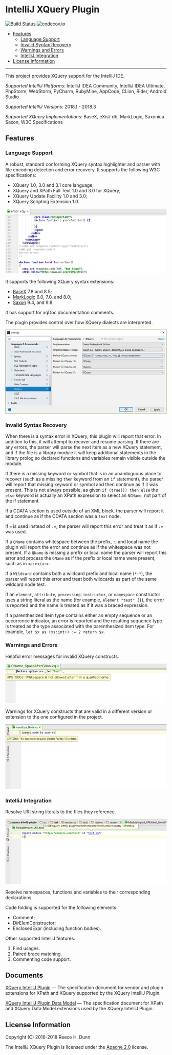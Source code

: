 # IntelliJ XQuery Plugin

[![Build Status](https://travis-ci.org/rhdunn/xquery-intellij-plugin.svg)](https://travis-ci.org/rhdunn/xquery-intellij-plugin/master)
[![codecov.io](https://codecov.io/github/rhdunn/xquery-intellij-plugin/coverage.svg)](https://codecov.io/github/rhdunn/xquery-intellij-plugin)

- [Features](#features)
  - [Language Support](#language-support)
  - [Invalid Syntax Recovery](#invalid-syntax-recovery)
  - [Warnings and Errors](#warnings-and-errors)
  - [IntelliJ Integration](#intellij-integration)
- [License Information](#license-information)

----------

This project provides XQuery support for the IntelliJ IDE.

_Supported IntelliJ Platforms:_ IntelliJ IDEA Community, IntelliJ IDEA Ultimate,
PhpStorm, WebStorm, PyCharm, RubyMine, AppCode, CLion, Rider, Android Studio

_Supported IntelliJ Versions:_ 2018.1 - 2018.3

_Supported XQuery Implementations:_ BaseX, eXist-db, MarkLogic, Saxonica Saxon,
W3C Specifications

## Features

### Language Support

A robust, standard conforming XQuery syntax highlighter and parser with file encoding
detection and error recovery. It supports the following W3C specifications:

*  XQuery 1.0, 3.0 and 3.1 core language;
*  XQuery and XPath Full Text 1.0 and 3.0 for XQuery;
*  XQuery Update Facility 1.0 and 3.0;
*  XQuery Scripting Extension 1.0.

![Syntax Highlighting](images/syntax-highlighting.png)

It supports the following XQuery syntax extensions:

*  [BaseX](docs/XQuery%20IntelliJ%20Plugin.md#c1-basex-vendor-extensions) 7.8 and 8.5;
*  [MarkLogic](docs/XQuery%20IntelliJ%20Plugin.md#c2-marklogic-vendor-extensions) 6.0, 7.0, and 8.0;
*  [Saxon](docs/XQuery%20IntelliJ%20Plugin.md#c3-saxon-vendor-extensions) 9.4, and 9.8.

It has support for xqDoc documentation comments.

The plugin provides control over how XQuery dialects are interpreted.

![XQuery Settings](images/xquery-settings.png)

### Invalid Syntax Recovery

When there is a syntax error in XQuery, this plugin will report that error. In
addition to this, it will attempt to recover and resume parsing. If there are
any errors, the parser will parse the next item as a new XQuery statement, and
if the file is a library module it will keep additional statements in the library
prolog so declared functions and variables remain visible outside the module.

If there is a missing keyword or symbol that is in an unambiguous place to
recover (such as a missing `then` keyword from an `if` statement), the parser
will report that missing keyword or symbol and then continue as if it was
present. This is not always possible, as given `if (true()) then else` the
`else` keyword is actually an XPath expression to select an `NCName`, not part
of the if statement.

If a CDATA section is used outside of an XML block, the parser will report it
and continue as if the CDATA section was a `text` node.

If `=` is used instead of `:=`, the parser will report this error and treat it
as if `:=` was used.

If a `QName` contains whitespace between the prefix, `:`, and local name the
plugin will report the error and continue as if the whitespace was not present.
If a `QName` is missing a prefix or local name the parser will report this error
and process the `QName` as if the prefix or local name were present, such as in
`<a:></a:>`.

If a `Wildcard` contains both a wildcard prefix and local name (`*:*`), the
parser will report this error and treat both wildcards as part of the same
wildcard node test.

If an `element`, `attribute`, `processing-instructor`, or `namespace` constructor
uses a string literal as the name (for example, `element "test" {}`), the error
is reported and the name is treated as if it was a braced expression.

If a parenthesized item type contains either an empty sequence or an occurrence
indicator, an error is reported and the resulting sequence type is treated as
the type associated with the parenthesized item type. For example,
`let $x as (xs:int+) := 2 return $x`.

### Warnings and Errors

Helpful error messages for invalid XQuery constructs.

![Error Messages](images/error-messages.png)

Warnings for XQuery constructs that are valid in a different version or extension
to the one configured in the project.

![Require Different Version](images/require-different-version.png)

### IntelliJ Integration

Resolve URI string literals to the files they reference.

![Resolve URI Literals](images/resolve-uriliteral.png)

Resolve namespaces, functions and variables to their corresponding declarations.

Code folding is supported for the following elements:

*  Comment;
*  DirElemConstructor;
*  EnclosedExpr (including function bodies).

Other supported IntelliJ features:

1.  Find usages.
2.  Paired brace matching.
3.  Commenting code support.

## Documents

[XQuery IntelliJ Plugin](docs/XQuery%20IntelliJ%20Plugin.md) &mdash;
The specification document for vendor and plugin extensions for XPath
and XQuery supported by the XQuery IntelliJ Plugin.

[XQuery IntelliJ Plugin Data Model](docs/XQuery%20IntelliJ%20Plugin%20Data%20Model.md)
&mdash; The specification document for XPath and XQuery Data Model
extensions used by the XQuery IntelliJ Plugin.

## License Information

Copyright (C) 2016-2018 Reece H. Dunn

The IntelliJ XQuery Plugin is licensed under the [Apache 2.0](LICENSE)
license.
